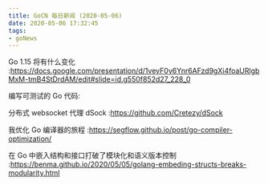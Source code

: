 ```yaml
---
title: GoCN 每日新闻 (2020-05-06)
date: 2020-05-06 17:32:45
tags:
- goNews
---
```

Go 1.15 将有什么变化 :https://docs.google.com/presentation/d/1veyF0y6Ynr6AFzd9gXi4foaURlgbMxM-tmB4StDrdAM/edit#slide=id.g550f852d27_228_0

编写可测试的 Go 代码:

分布式 websocket 代理 dSock :https://github.com/Cretezy/dSock

我优化 Go 编译器的旅程 :https://segflow.github.io/post/go-compiler-optimization/

在 Go 中嵌入结构和接口打破了模块化和语义版本控制 :https://benma.github.io/2020/05/05/golang-embeding-structs-breaks-modularity.html

